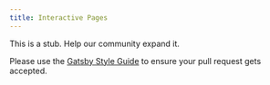 ```yaml
---
title: Interactive Pages
---
```


This is a stub. Help our community expand it.

Please use the [Gatsby Style Guide](/contributing/gatsby-style-guide/) to ensure your
pull request gets accepted.
